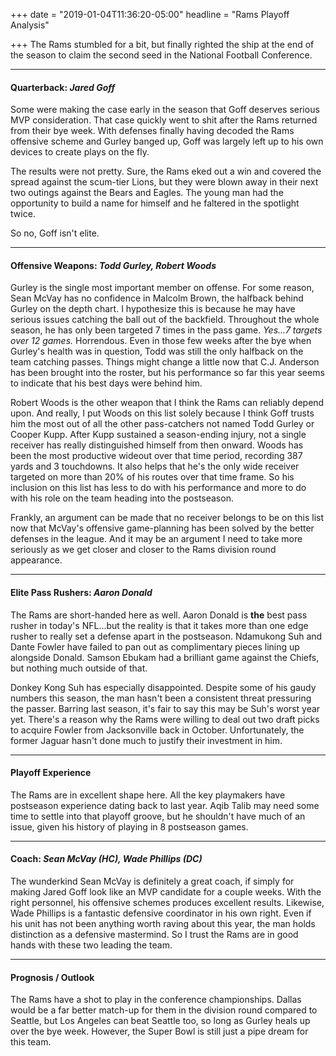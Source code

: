 +++
date = "2019-01-04T11:36:20-05:00"
headline = "Rams Playoff Analysis"

+++
The Rams stumbled for a bit, but finally righted the ship at the end of the season to claim the second seed in the National Football Conference.

***

#### Quarterback: _Jared Goff_

Some were making the case early in the season that Goff deserves serious MVP consideration. That case quickly went to shit after the Rams returned from their bye week. With defenses finally having decoded the Rams offensive scheme and Gurley banged up, Goff was largely left up to his own devices to create plays on the fly. 

The results were not pretty. Sure, the Rams eked out a win and covered the spread against the scum-tier Lions, but they were blown away in their next two outings against the Bears and Eagles. The young man had the opportunity to build a name for himself and he faltered in the spotlight twice.

So no, Goff isn't elite.

***

#### Offensive Weapons: _Todd Gurley, Robert Woods_

Gurley is the single most important member on offense. For some reason, Sean McVay has no confidence in Malcolm Brown, the halfback behind Gurley on the depth chart. I hypothesize this is because he may have serious issues catching the ball out of the backfield. Throughout the whole season, he has only been targeted 7 times in the pass game. _Yes...7 targets over 12 games._ Horrendous. Even in those few weeks after the bye when Gurley's health was in question, Todd was still the only halfback on the team catching passes. Things might change a little now that C.J. Anderson has been brought into the roster, but his performance so far this year seems to indicate that his best days were behind him.

Robert Woods is the other weapon that I think the Rams can reliably depend upon. And really, I put Woods on this list solely because I think Goff trusts him the most out of all the other pass-catchers not named Todd Gurley or Cooper Kupp. After Kupp sustained a season-ending injury, not a single receiver has really distinguished himself from then onward. Woods has been the most productive wideout over that time period, recording 387 yards and 3 touchdowns. It also helps that he's the only wide receiver targeted on more than 20% of his routes over that time frame. So his inclusion on this list has less to do with his performance and more to do with his role on the team heading into the postseason.

Frankly, an argument can be made that no receiver belongs to be on this list now that McVay's offensive game-planning has been solved by the better defenses in the league. And it may be an argument I need to take more seriously as we get closer and closer to the Rams division round appearance.

***

#### Elite Pass Rushers: _Aaron Donald_

The Rams are short-handed here as well. Aaron Donald is **the** best pass rusher in today's NFL...but the reality is that it takes more than one edge rusher to really set a defense apart in the postseason. Ndamukong Suh and Dante Fowler have failed to pan out as complimentary pieces lining up alongside Donald. Samson Ebukam had a brilliant game against the Chiefs, but nothing much outside of that.

Donkey Kong Suh has especially disappointed. Despite some of his gaudy numbers this season, the man hasn't been a consistent threat pressuring the passer. Barring last season, it's fair to say this may be Suh's worst year yet.  There's a reason why the Rams were willing to deal out two draft picks to acquire Fowler from Jacksonville back in October.  Unfortunately, the former Jaguar hasn't done much to justify their investment in him.

***

#### Playoff Experience

The Rams are in excellent shape here. All the key playmakers have postseason experience dating back to last year. Aqib Talib may need some time to settle into that playoff groove, but he shouldn't have much of an issue, given his history of playing in 8 postseason games.

***

#### Coach: _Sean McVay (HC), Wade Phillips (DC)_

The wunderkind Sean McVay is definitely a great coach, if simply for making Jared Goff look like an MVP candidate for a couple weeks. With the right personnel, his offensive schemes produces excellent results. Likewise, Wade Phillips is a fantastic defensive coordinator in his own right. Even if his unit has not been anything worth raving about this year, the man holds distinction as a defensive mastermind. So I trust the Rams are in good hands with these two leading the team. 

***

#### Prognosis / Outlook

The Rams have a shot to play in the conference championships. Dallas would be a far better match-up for them in the division round compared to Seattle, but Los Angeles can beat Seattle too, so long as Gurley heals up over the bye week. However, the Super Bowl is still just a pipe dream for this team.